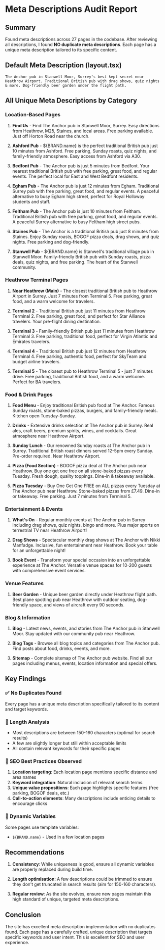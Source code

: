 # Meta Descriptions Audit Report

## Summary
Found meta descriptions across 27 pages in the codebase. After reviewing all descriptions, I found **NO duplicate meta descriptions**. Each page has a unique meta description tailored to its specific content.

## Default Meta Description (layout.tsx)
```
The Anchor pub in Stanwell Moor, Surrey's best kept secret near Heathrow Airport. Traditional British pub with drag shows, quiz nights & more. Dog-friendly beer garden under the flight path.
```

## All Unique Meta Descriptions by Category

### Location-Based Pages
1. **Find Us** - Find The Anchor pub in Stanwell Moor, Surrey. Easy directions from Heathrow, M25, Staines, and local areas. Free parking available. Just off Horton Road near the church.

2. **Ashford Pub** - ${BRAND.name} is the perfect traditional British pub just 10 minutes from Ashford. Free parking, Sunday roasts, quiz nights, and family-friendly atmosphere. Easy access from Ashford via A30.

3. **Bedfont Pub** - The Anchor pub is just 5 minutes from Bedfont. Your nearest traditional British pub with free parking, great food, and regular events. The perfect local for East and West Bedfont residents.

4. **Egham Pub** - The Anchor pub is just 12 minutes from Egham. Traditional Surrey pub with free parking, great food, and regular events. A peaceful alternative to busy Egham high street, perfect for Royal Holloway students and staff.

5. **Feltham Pub** - The Anchor pub is just 10 minutes from Feltham. Traditional British pub with free parking, great food, and regular events. A peaceful Surrey alternative to busy Feltham high street pubs.

6. **Staines Pub** - The Anchor is a traditional British pub just 8 minutes from Staines. Enjoy Sunday roasts, BOGOF pizza deals, drag shows, and quiz nights. Free parking and dog-friendly.

7. **Stanwell Pub** - ${BRAND.name} is Stanwell's traditional village pub in Stanwell Moor. Family-friendly British pub with Sunday roasts, pizza deals, quiz nights, and free parking. The heart of the Stanwell community.

### Heathrow Terminal Pages
1. **Near Heathrow (Main)** - The closest traditional British pub to Heathrow Airport in Surrey. Just 7 minutes from Terminal 5. Free parking, great food, and a warm welcome for travelers.

2. **Terminal 2** - Traditional British pub just 11 minutes from Heathrow Terminal 2. Free parking, great food, and perfect for Star Alliance travelers. Your pre-flight dining destination.

3. **Terminal 3** - Family-friendly British pub just 11 minutes from Heathrow Terminal 3. Free parking, traditional food, perfect for Virgin Atlantic and Emirates travelers.

4. **Terminal 4** - Traditional British pub just 12 minutes from Heathrow Terminal 4. Free parking, authentic food, perfect for SkyTeam and budget airline travelers.

5. **Terminal 5** - The closest pub to Heathrow Terminal 5 - just 7 minutes drive. Free parking, traditional British food, and a warm welcome. Perfect for BA travelers.

### Food & Drink Pages
1. **Food Menu** - Enjoy traditional British pub food at The Anchor. Famous Sunday roasts, stone-baked pizzas, burgers, and family-friendly meals. Kitchen open Tuesday-Sunday.

2. **Drinks** - Extensive drinks selection at The Anchor pub in Surrey. Real ales, craft beers, premium spirits, wines, and cocktails. Great atmosphere near Heathrow Airport.

3. **Sunday Lunch** - Our renowned Sunday roasts at The Anchor pub in Surrey. Traditional British roast dinners served 12-5pm every Sunday. Pre-order required. Near Heathrow Airport.

4. **Pizza (Food Section)** - BOGOF pizza deal at The Anchor pub near Heathrow. Buy one get one free on all stone-baked pizzas every Tuesday. Fresh dough, quality toppings. Dine-in & takeaway available.

5. **Pizza Tuesday** - Buy One Get One FREE on ALL pizzas every Tuesday at The Anchor pub near Heathrow. Stone-baked pizzas from £7.49. Dine-in or takeaway. Free parking. Just 7 minutes from Terminal 5.

### Entertainment & Events
1. **What's On** - Regular monthly events at The Anchor pub in Surrey including drag shows, quiz nights, bingo and more. Plus major sports on terrestrial TV near Heathrow Airport!

2. **Drag Shows** - Spectacular monthly drag shows at The Anchor with Nikki Manfadge. Inclusive, fun entertainment near Heathrow. Book your table for an unforgettable night!

3. **Book Event** - Transform your special occasion into an unforgettable experience at The Anchor. Versatile venue spaces for 10-200 guests with comprehensive event services.

### Venue Features
1. **Beer Garden** - Unique beer garden directly under Heathrow flight path. Best plane spotting pub near Heathrow with outdoor seating, dog-friendly space, and views of aircraft every 90 seconds.

### Blog & Information
1. **Blog** - Latest news, events, and stories from The Anchor pub in Stanwell Moor. Stay updated with our community pub near Heathrow.

2. **Blog Tags** - Browse all blog topics and categories from The Anchor pub. Find posts about food, drinks, events, and more.

3. **Sitemap** - Complete sitemap of The Anchor pub website. Find all our pages including menus, events, location information and special offers.

## Key Findings

### ✅ No Duplicates Found
Every page has a unique meta description specifically tailored to its content and target keywords.

### 📏 Length Analysis
- Most descriptions are between 150-160 characters (optimal for search results)
- A few are slightly longer but still within acceptable limits
- All contain relevant keywords for their specific pages

### 🎯 SEO Best Practices Observed
1. **Location targeting**: Each location page mentions specific distance and area names
2. **Keyword integration**: Natural inclusion of relevant search terms
3. **Unique value propositions**: Each page highlights specific features (free parking, BOGOF deals, etc.)
4. **Call-to-action elements**: Many descriptions include enticing details to encourage clicks

### 🔧 Dynamic Variables
Some pages use template variables:
- `${BRAND.name}` - Used in a few location pages

## Recommendations

1. **Consistency**: While uniqueness is good, ensure all dynamic variables are properly replaced during build time.

2. **Length optimisation**: A few descriptions could be trimmed to ensure they don't get truncated in search results (aim for 150-160 characters).

3. **Regular review**: As the site evolves, ensure new pages maintain this high standard of unique, targeted meta descriptions.

## Conclusion

The site has excellent meta description implementation with no duplicates found. Each page has a carefully crafted, unique description that targets specific keywords and user intent. This is excellent for SEO and user experience.